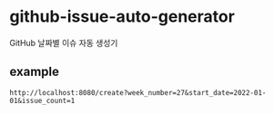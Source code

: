 # github-issue-auto-generator
GitHub 날짜별 이슈 자동 생성기

## example
```
http://localhost:8080/create?week_number=27&start_date=2022-01-01&issue_count=1
```

